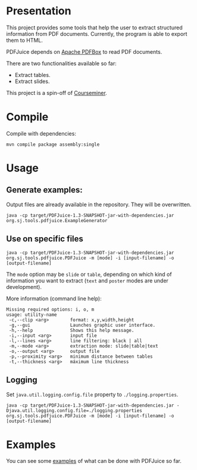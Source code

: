 
Presentation
====

This project provides some tools that help the user to extract structured information from PDF documents. Currently, the program is able to export them to HTML.

PDFJuice depends on [Apache PDFBox](https://pdfbox.apache.org/) to read PDF documents.

There are two functionalities available so far:

- Extract tables.
- Extract slides.

This project is a spin-off of [Courseminer](https://github.com/andrescg2sj/Courseminer).

Compile
===

Compile with dependencies:

```
mvn compile package assembly:single
```


Usage
===

Generate examples:
---

Output files are already available in the repository. They will be overwritten.

```
java -cp target/PDFJuice-1.3-SNAPSHOT-jar-with-dependencies.jar org.sj.tools.pdfjuice.ExampleGenerator
```


Use on specific files
-----

```
java -cp target/PDFJuice-1.3-SNAPSHOT-jar-with-dependencies.jar org.sj.tools.pdfjuice.PDFJuice -m [mode] -i [input-filename] -o [output-filename]
```

The `mode` option may be `slide` or `table`, depending on which kind of information you want to extract (`text` and `poster` modes are under development).

More information (command line help):

```
Missing required options: i, o, m
usage: utility-name
 -c,--clip <arg>        format: x,y,width,height
 -g,--gui               Launches graphic user interface.
 -h,--help              Shows this help message.
 -i,--input <arg>       input file
 -l,--lines <arg>       line filtering: black | all
 -m,--mode <arg>        extraction mode: slide|table|text
 -o,--output <arg>      output file
 -p,--proximity <arg>   minimum distance between tables
 -t,--thickness <arg>   máximum line thickness
```

Logging
------

Set `java.util.logging.config.file` property to `./logging.properties`.

```
java -cp target/PDFJuice-1.3-SNAPSHOT-jar-with-dependencies.jar -Djava.util.logging.config.file=./logging.properties org.sj.tools.pdfjuice.PDFJuice -m [mode] -i [input-filename] -o [output-filename]
```


Examples
===


You can see some [examples](https://github.com/andrescg2sj/PDFJuice/tree/master/examples) of what can be done with PDFJuice so far.




